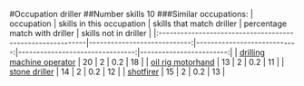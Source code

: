 #Occupation driller
##Number skills 10
###Similar occupations:
| occupation                                                |   skills in this occupation |   skills that match driller |   percentage match with driller |   skills not in driller |
|:----------------------------------------------------------|----------------------------:|----------------------------:|--------------------------------:|------------------------:|
| [drilling machine operator](drilling_machine_operator.md) |                          20 |                           2 |                             0.2 |                      18 |
| [oil rig motorhand](oil_rig_motorhand.md)                 |                          13 |                           2 |                             0.2 |                      11 |
| [stone driller](stone_driller.md)                         |                          14 |                           2 |                             0.2 |                      12 |
| [shotfirer](shotfirer.md)                                 |                          15 |                           2 |                             0.2 |                      13 |
